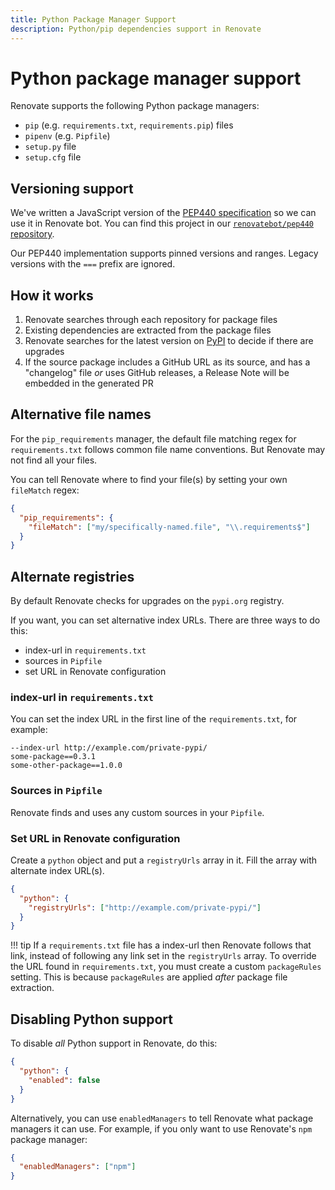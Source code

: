 ```yaml
---
title: Python Package Manager Support
description: Python/pip dependencies support in Renovate
---
```


# Python package manager support

Renovate supports the following Python package managers:

- `pip` (e.g. `requirements.txt`, `requirements.pip`) files
- `pipenv` (e.g. `Pipfile`)
- `setup.py` file
- `setup.cfg` file

## Versioning support

We've written a JavaScript version of the [PEP440 specification](https://www.python.org/dev/peps/pep-0440/) so we can use it in Renovate bot.
You can find this project in our [`renovatebot/pep440` repository](https://github.com/renovatebot/pep440).

Our PEP440 implementation supports pinned versions and ranges.
Legacy versions with the `===` prefix are ignored.

## How it works

1. Renovate searches through each repository for package files
1. Existing dependencies are extracted from the package files
1. Renovate searches for the latest version on [PyPI](https://pypi.org/) to decide if there are upgrades
1. If the source package includes a GitHub URL as its source, and has a "changelog" file _or_ uses GitHub releases, a Release Note will be embedded in the generated PR

## Alternative file names

For the `pip_requirements` manager, the default file matching regex for `requirements.txt` follows common file name conventions.
But Renovate may not find all your files.

You can tell Renovate where to find your file(s) by setting your own `fileMatch` regex:

```json
{
  "pip_requirements": {
    "fileMatch": ["my/specifically-named.file", "\\.requirements$"]
  }
}
```

## Alternate registries

By default Renovate checks for upgrades on the `pypi.org` registry.

If you want, you can set alternative index URLs.
There are three ways to do this:

- index-url in `requirements.txt`
- sources in `Pipfile`
- set URL in Renovate configuration

### index-url in `requirements.txt`

You can set the index URL in the first line of the `requirements.txt`, for example:

```
--index-url http://example.com/private-pypi/
some-package==0.3.1
some-other-package==1.0.0
```

### Sources in `Pipfile`

Renovate finds and uses any custom sources in your `Pipfile`.

### Set URL in Renovate configuration

Create a `python` object and put a `registryUrls` array in it.
Fill the array with alternate index URL(s).

```json
{
  "python": {
    "registryUrls": ["http://example.com/private-pypi/"]
  }
}
```

<!-- prettier-ignore -->
!!! tip
    If a `requirements.txt` file has a index-url then Renovate follows that link, instead of following any link set in the `registryUrls` array.
    To override the URL found in `requirements.txt`, you must create a custom `packageRules` setting.
    This is because `packageRules` are applied _after_ package file extraction.

## Disabling Python support

To disable _all_ Python support in Renovate, do this:

```json
{
  "python": {
    "enabled": false
  }
}
```

Alternatively, you can use `enabledManagers` to tell Renovate what package managers it can use.
For example, if you only want to use Renovate's `npm` package manager:

```json
{
  "enabledManagers": ["npm"]
}
```
